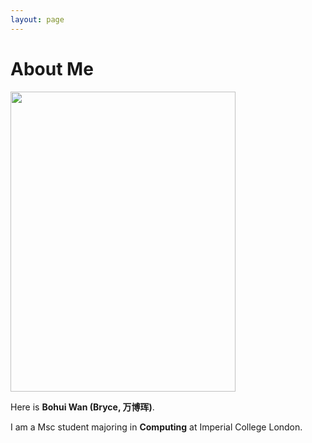 ```yaml
---
layout: page
---
```


# About Me

<img src="https://caihanlin.com/caihanlin.jpg" class="floatpic" width="360" height="480">

Here is **Bohui Wan (Bryce, 万博珲)**.

I am a Msc student majoring in **Computing** at Imperial College London. 

<br>

